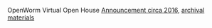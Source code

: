 OpenWorm Virtual Open House [Announcement circa 2016](https://syntheticdaisies.blogspot.com/2016/10/openworm-blog-announcing-openworm-open.html), [archival materials](https://syntheticdaisies.blogspot.com/2017/02/openworm-open-house-videos.html)
